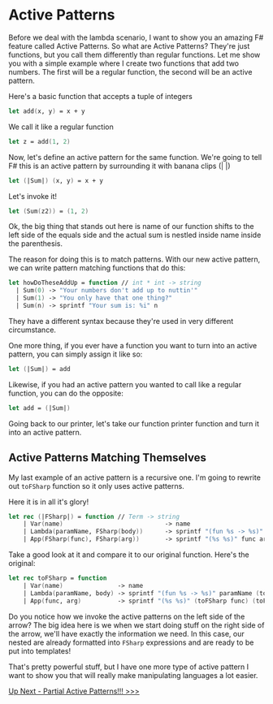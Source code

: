 
# Active Patterns

Before we deal with the lambda scenario, I want to show you an amazing F# feature called 
Active Patterns.  So what are Active Patterns?  They're just functions, but you call them differently than regular functions.  Let me show you with a simple example where I create two functions that add two numbers.  The first will be a regular function, the second will be an active  pattern.


Here's a basic function that accepts a tuple of integers
```fsharp
let add(x, y) = x + y
```

We call it like a regular function
```fsharp
let z = add(1, 2)
```

Now, let's define an active pattern for the same function.  We're going to tell F# this is an active pattern by surrounding it with banana clips (| |)
```fsharp
let (|Sum|) (x, y) = x + y
```

Let's invoke it!  
```fsharp
let (Sum(z2)) = (1, 2)
```

Ok, the big thing that stands out here is name of our function shifts to the left side of the equals side and the actual sum is nestled inside name inside the parenthesis.

The reason for doing this is to match patterns.  With our new active pattern, we can write pattern matching functions that do this:

```fsharp
let howDoTheseAddUp = function // int * int -> string
  | Sum(0) -> "Your numbers don't add up to nuttin'"
  | Sum(1) -> "You only have that one thing?"
  | Sum(n) -> sprintf "Your sum is: %i" n
```

They have a different syntax because they're used in very different circumstance.

One more thing, if you ever have a function you want to turn into an active pattern, you can simply assign it like so:

```fsharp
let (|Sum|) = add
```

Likewise, if you had an active pattern you wanted to call like a regular function, you can do the opposite:

```fsharp
let add = (|Sum|)
```

Going back to our printer, let's take our function printer function and turn it into an 
active pattern. 

## Active Patterns Matching Themselves 

My last example of an active pattern is a recursive one.  I'm going to rewrite out `toFSharp` function so it only uses active patterns.

Here it is in all it's glory!

```fsharp
let rec (|FSharp|) = function // Term -> string
    | Var(name)                            -> name
    | Lambda(paramName, FSharp(body))      -> sprintf "(fun %s -> %s)" paramName body
    | App(FSharp(func), FSharp(arg))       -> sprintf "(%s %s)" func arg
```

Take a good look at it and compare it to our original function.  Here's the original:

```fsharp
let rec toFSharp = function
    | Var(name)               -> name
    | Lambda(paramName, body) -> sprintf "(fun %s -> %s)" paramName (toFSharp body)
    | App(func, arg)          -> sprintf "(%s %s)" (toFSharp func) (toFSharp arg)
```

Do you notice how we invoke the active patterns on the left side of the arrow?  The big idea here is we when we start doing stuff on the right side of the arrow, we'll have exactly the information we need.  In this case, our nested are already formatted into `FSharp` expressions and are ready to be put into templates! 

That's pretty powerful stuff, but I have one more type of active pattern I want to show you that will really make manipulating languages a lot easier.

[Up Next - Partial Active Patterns!!! >>>](06-partial-active-patterns.md)
